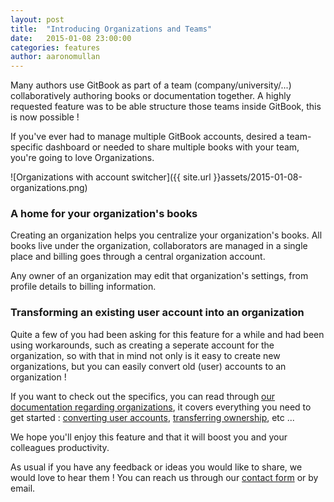 ```yaml
---
layout: post
title:  "Introducing Organizations and Teams"
date:   2015-01-08 23:00:00
categories: features
author: aaronomullan
---
```


Many authors use GitBook as part of a team (company/university/...) collaboratively authoring books or documentation together. A highly requested feature was to be able structure those teams inside GitBook, this is now possible !

<!-- more -->

If you've ever had to manage multiple GitBook accounts, desired a team-specific dashboard or needed to share multiple books with your team, you're going to love Organizations.

![Organizations with account switcher]({{ site.url }}assets/2015-01-08-organizations.png)

### A home for your organization's books

Creating an organization helps you centralize your organization's books. All books live under the organization, collaborators are managed in a single place and billing goes through a central organization account.

Any owner of an organization may edit that organization's settings, from profile details to billing information.

### Transforming an existing user account into an organization

Quite a few of you had been asking for this feature for a while and had been using workarounds, such as creating a seperate account for the organization, so with that in mind not only is it easy to create new organizations, but you can easily convert old (user) accounts to an organization !

If you want to check out the specifics, you can read through [our documentation regarding organizations](http://help.gitbook.io/platform/organizations/README.html), it covers everything you need to get started : [converting user accounts](http://help.gitbook.io/platform/organizations/convert.html), [transferring ownership](http://help.gitbook.io/platform/organizations/ownership.html), etc ...

We hope you'll enjoy this feature and that it will boost you and your colleagues productivity.

As usual if you have any feedback or ideas you would like to share, we would love to hear them !
You can reach us through our [contact form](https://www.gitbook.com/contact) or by email.
